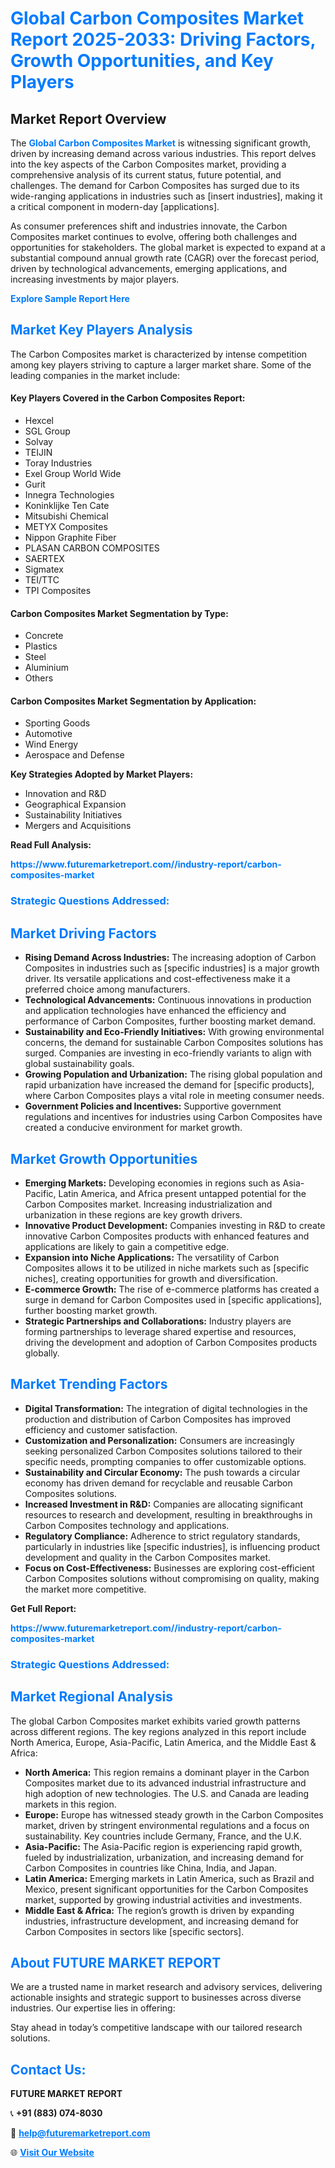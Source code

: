 <h1 style="color: #007BFF;">Global Carbon Composites Market Report 2025-2033: Driving Factors, Growth Opportunities, and Key Players</h1>

<section id="overview">
<h2>Market Report Overview</h2>
<p>The <a href="https://www.futuremarketreport.com//industry-report/carbon-composites-market" style="color: #007BFF; text-decoration: none;"><strong>Global Carbon Composites Market</strong></a> is witnessing significant growth, driven by increasing demand across various industries. This report delves into the key aspects of the Carbon Composites market, providing a comprehensive analysis of its current status, future potential, and challenges. The demand for Carbon Composites has surged due to its wide-ranging applications in industries such as [insert industries], making it a critical component in modern-day [applications].</p>
<p>As consumer preferences shift and industries innovate, the Carbon Composites market continues to evolve, offering both challenges and opportunities for stakeholders. The global market is expected to expand at a substantial compound annual growth rate (CAGR) over the forecast period, driven by technological advancements, emerging applications, and increasing investments by major players.</p>
</section>

<section id="overview">
<p><a href="https://www.futuremarketreport.com//request-sample/reportId=64093" style="color: #007BFF; text-decoration: none;"><strong>Explore Sample Report Here</strong></a></p>
</section>

<section id="key-players">
<h2 style="color: #007BFF;">Market Key Players Analysis</h2>
<p>The Carbon Composites market is characterized by intense competition among key players striving to capture a larger market share. Some of the leading companies in the market include:</p>
<h4>Key Players Covered in the Carbon Composites Report:</h4>
<ul><li>Hexcel</li><li>SGL Group</li><li>Solvay</li><li>TEIJIN</li><li>Toray Industries</li><li>Exel Group World Wide</li><li>Gurit</li><li>Innegra Technologies</li><li>Koninklijke Ten Cate</li><li>Mitsubishi Chemical</li><li>METYX Composites</li><li>Nippon Graphite Fiber</li><li>PLASAN CARBON COMPOSITES</li><li>SAERTEX</li><li>Sigmatex</li><li>TEI/TTC</li><li>TPI Composites</li></ul>
<h4>Carbon Composites Market Segmentation by Type:</h4>
<ul><li>Concrete</li><li>Plastics</li><li>Steel</li><li>Aluminium</li><li>Others</li></ul>

<h4>Carbon Composites Market Segmentation by Application:</h4>
<ul><li>Sporting Goods</li><li>Automotive</li><li>Wind Energy</li><li>Aerospace and Defense</li></ul>
<p><strong>Key Strategies Adopted by Market Players:</strong></p>
<ul>
<li>Innovation and R&D</li>
<li>Geographical Expansion</li>
<li>Sustainability Initiatives</li>
<li>Mergers and Acquisitions</li>
</ul>
</section>

<section>
<p><strong>Read Full Analysis: </strong></p><a href="https://www.futuremarketreport.com//industry-report/carbon-composites-market" style="color: #007BFF; text-decoration: none;"><strong>https://www.futuremarketreport.com//industry-report/carbon-composites-market</strong></a>
<h3 style="color: #007BFF;">Strategic Questions Addressed:</h3>
</section>

<section id="driving-factors">
<h2 style="color: #007BFF;">Market Driving Factors</h2>
<ul>
<li><strong>Rising Demand Across Industries:</strong> The increasing adoption of Carbon Composites in industries such as [specific industries] is a major growth driver. Its versatile applications and cost-effectiveness make it a preferred choice among manufacturers.</li>
<li><strong>Technological Advancements:</strong> Continuous innovations in production and application technologies have enhanced the efficiency and performance of Carbon Composites, further boosting market demand.</li>
<li><strong>Sustainability and Eco-Friendly Initiatives:</strong> With growing environmental concerns, the demand for sustainable Carbon Composites solutions has surged. Companies are investing in eco-friendly variants to align with global sustainability goals.</li>
<li><strong>Growing Population and Urbanization:</strong> The rising global population and rapid urbanization have increased the demand for [specific products], where Carbon Composites plays a vital role in meeting consumer needs.</li>
<li><strong>Government Policies and Incentives:</strong> Supportive government regulations and incentives for industries using Carbon Composites have created a conducive environment for market growth.</li>
</ul>
</section>

<section id="growth-opportunities">
<h2 style="color: #007BFF;">Market Growth Opportunities</h2>
<ul>
<li><strong>Emerging Markets:</strong> Developing economies in regions such as Asia-Pacific, Latin America, and Africa present untapped potential for the Carbon Composites market. Increasing industrialization and urbanization in these regions are key growth drivers.</li>
<li><strong>Innovative Product Development:</strong> Companies investing in R&D to create innovative Carbon Composites products with enhanced features and applications are likely to gain a competitive edge.</li>
<li><strong>Expansion into Niche Applications:</strong> The versatility of Carbon Composites allows it to be utilized in niche markets such as [specific niches], creating opportunities for growth and diversification.</li>
<li><strong>E-commerce Growth:</strong> The rise of e-commerce platforms has created a surge in demand for Carbon Composites used in [specific applications], further boosting market growth.</li>
<li><strong>Strategic Partnerships and Collaborations:</strong> Industry players are forming partnerships to leverage shared expertise and resources, driving the development and adoption of Carbon Composites products globally.</li>
</ul>
</section>

<section id="trending-factors">
<h2 style="color: #007BFF;">Market Trending Factors</h2>
<ul>
<li><strong>Digital Transformation:</strong> The integration of digital technologies in the production and distribution of Carbon Composites has improved efficiency and customer satisfaction.</li>
<li><strong>Customization and Personalization:</strong> Consumers are increasingly seeking personalized Carbon Composites solutions tailored to their specific needs, prompting companies to offer customizable options.</li>
<li><strong>Sustainability and Circular Economy:</strong> The push towards a circular economy has driven demand for recyclable and reusable Carbon Composites solutions.</li>
<li><strong>Increased Investment in R&D:</strong> Companies are allocating significant resources to research and development, resulting in breakthroughs in Carbon Composites technology and applications.</li>
<li><strong>Regulatory Compliance:</strong> Adherence to strict regulatory standards, particularly in industries like [specific industries], is influencing product development and quality in the Carbon Composites market.</li>
<li><strong>Focus on Cost-Effectiveness:</strong> Businesses are exploring cost-efficient Carbon Composites solutions without compromising on quality, making the market more competitive.</li>
</ul>
</section>

<section>
<p><strong>Get Full Report: </strong></p><a href="https://www.futuremarketreport.com//industry-report/carbon-composites-market" style="color: #007BFF; text-decoration: none;"><strong>https://www.futuremarketreport.com//industry-report/carbon-composites-market</strong></a>
<h3 style="color: #007BFF;">Strategic Questions Addressed:</h3>
</section>


<section id="regional-analysis">
<h2 style="color: #007BFF;">Market Regional Analysis</h2>
<p>The global Carbon Composites market exhibits varied growth patterns across different regions. The key regions analyzed in this report include North America, Europe, Asia-Pacific, Latin America, and the Middle East & Africa:</p>
<ul>
<li><strong>North America:</strong> This region remains a dominant player in the Carbon Composites market due to its advanced industrial infrastructure and high adoption of new technologies. The U.S. and Canada are leading markets in this region.</li>
<li><strong>Europe:</strong> Europe has witnessed steady growth in the Carbon Composites market, driven by stringent environmental regulations and a focus on sustainability. Key countries include Germany, France, and the U.K.</li>
<li><strong>Asia-Pacific:</strong> The Asia-Pacific region is experiencing rapid growth, fueled by industrialization, urbanization, and increasing demand for Carbon Composites in countries like China, India, and Japan.</li>
<li><strong>Latin America:</strong> Emerging markets in Latin America, such as Brazil and Mexico, present significant opportunities for the Carbon Composites market, supported by growing industrial activities and investments.</li>
<li><strong>Middle East & Africa:</strong> The region’s growth is driven by expanding industries, infrastructure development, and increasing demand for Carbon Composites in sectors like [specific sectors].</li>
</ul>
</section>

<footer>
<h2 style="color: #007BFF;">About FUTURE MARKET REPORT</h2>
<p>We are a trusted name in market research and advisory services, delivering actionable insights and strategic support to businesses across diverse industries. Our expertise lies in offering:</p>

<p>Stay ahead in today’s competitive landscape with our tailored research solutions.</p>

<h2 style="color: #007BFF;">Contact Us:</h2>
<p><strong>FUTURE MARKET REPORT</strong></p>
<p>📞 <strong>+91 (883) 074-8030</strong></p>
<p>📧 <strong><a href="mailto:help@futuremarketreport.com" style="color: #007BFF;">help@futuremarketreport.com</a></strong></p>
<p>🌐 <strong><a href="https://www.futuremarketreport.com/" style="color: #007BFF;">Visit Our Website</a></strong></p>
</footer>